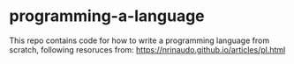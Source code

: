 # programming-a-language
This repo contains code for how to write a programming language from scratch, following resoruces from: https://nrinaudo.github.io/articles/pl.html
